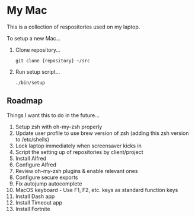 # My Mac

This is a collection of respositories used on my laptop.

To setup a new Mac…

1. Clone repository…

    ```
    git clone {repository} ~/src
    ```

1. Run setup script…

    ```
    ./bin/setup
    ```



## Roadmap

Things I want this to do in the future…

1. Setup zsh with oh-my-zsh properly
1. Update user profile to use brew version of zsh (adding this zsh version to /etc/shells)
1. Lock laptop immediately when screensaver kicks in
1. Script the setting up of repositories by client/project
1. Install Alfred
1. Configure Alfred
1. Review oh-my-zsh plugins & enable relevant ones
1. Configure secure exports
1. Fix autojump autocomplete
1. MacOS keyboard - Use F1, F2, etc. keys as standard function keys
1. Install Dash app
1. Install Timeout app
1. Install Fortnite

